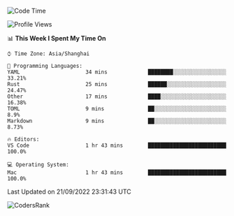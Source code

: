 <!--START_SECTION:waka-->
![Code Time](http://img.shields.io/badge/Code%20Time-1%2C679%20hrs%201%20min-blue)

![Profile Views](http://img.shields.io/badge/Profile%20Views-28-blue)

📊 **This Week I Spent My Time On** 

```text
⌚︎ Time Zone: Asia/Shanghai

💬 Programming Languages: 
YAML                     34 mins             ████████░░░░░░░░░░░░░░░░░   33.21% 
Rust                     25 mins             ██████░░░░░░░░░░░░░░░░░░░   24.47% 
Other                    17 mins             ████░░░░░░░░░░░░░░░░░░░░░   16.38% 
TOML                     9 mins              ██░░░░░░░░░░░░░░░░░░░░░░░   8.9% 
Markdown                 9 mins              ██░░░░░░░░░░░░░░░░░░░░░░░   8.73%

🔥 Editors: 
VS Code                  1 hr 43 mins        █████████████████████████   100.0%

💻 Operating System: 
Mac                      1 hr 43 mins        █████████████████████████   100.0%

```


 Last Updated on 21/09/2022 23:31:43 UTC
<!--END_SECTION:waka-->

![CodersRank](https://cr-skills-chart-widget.azurewebsites.net/api/api?username=BugenZhao&padding=16&tooltip=true&branding=false&sort-by-score=true&skills=Rust%2C%20Swift%2C%20C%2C%20TypeScript%2C%20Java%2C%20Go%2C%20Dart%2C%20C%2B%2B%2C%20Python%2C%20Assembly%2C%20Shell%2C%20Kotlin)
